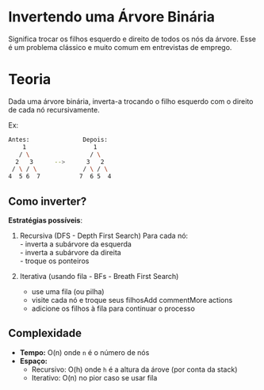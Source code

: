 # Invertendo uma Árvore Binária

Significa trocar os filhos esquerdo e direito de todos os nós da árvore. Esse
é um problema clássico e muito comum em entrevistas de emprego.

# Teoria

Dada uma árvore binária, inverta-a trocando o filho esquerdo com o direito
de cada nó recursivamente.

Ex:

```bash
Antes:               Depois:
    1                   1
   / \                 / \
  2   3      -->      3   2
 / \ / \             / \ / \
4  5 6  7           7  6 5  4
```

## Como inverter?

**Estratégias possíveis**:

1. Recursiva (DFS - Depth First Search)
    Para cada nó:  
        - inverta a subárvore da esquerda  
        - inverta a subárvore da direita  
        - troque os ponteiros  

2. Iterativa (usando fila - BFs - Breath First Search)
    - use uma fila (ou pilha)
    - visite cada nó e troque seus filhosAdd commentMore actions
    - adicione os filhos à fila para continuar o processo

## Complexidade

- **Tempo:** O(n) onde `n` é o número de nós  
- **Espaço:**  
    - Recursivo: O(h) onde `h` é a altura da árove (por conta da stack)  
    - Iterativo: O(n) no pior caso se usar fila
